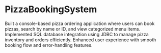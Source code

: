 # PizzaBookingSystem
Built a console-based pizza ordering application where users can book pizzas, search by name or ID, and view categorized menu items. Implemented SQL database integration using JDBC to manage pizza inventory and orders efficiently. Enhanced user experience with smooth booking flow and error-handling features. 
